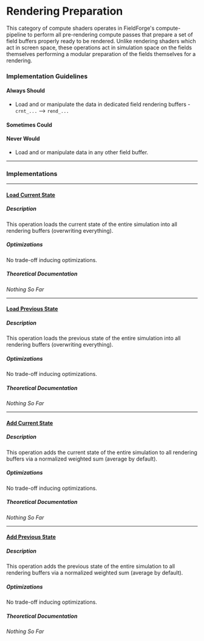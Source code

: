 # Rendering Preparation

This category of compute shaders operates in FieldForge's compute-pipeline to perform all pre-rendering compute passes that prepare a set of field buffers properly ready to be rendered. Unlike rendering shaders which act in screen space, these operations act in simulation space on the fields themselves performing a modular preparation of the fields themselves for a rendering.

### Implementation Guidelines

#### Always Should

- Load and or manipulate the data in dedicated field rendering buffers - `crnt_...` --> `rend_...`

#### Sometimes Could

#### Never Would

- Load and or manipulate data in any other field buffer.

---

### Implementations

---

#### [Load Current State](../../shaders/compute/rendering_preparation/prepare_rendering-load_crnt_state.compute)

##### Description

This operation loads the current state of the entire simulation into all rendering buffers (overwriting everything).

##### Optimizations

No trade-off inducing optimizations.

##### Theoretical Documentation

*Nothing So Far*

---

#### [Load Previous State](../../shaders/compute/rendering_preparation/prepare_rendering-load_prev_state.compute)

##### Description

This operation loads the previous state of the entire simulation into all rendering buffers (overwriting everything).

##### Optimizations

No trade-off inducing optimizations.

##### Theoretical Documentation

*Nothing So Far*

---

#### [Add Current State](../../shaders/compute/rendering_preparation/prepare_rendering-add_crnt_state.compute)

##### Description

This operation adds the current state of the entire simulation to all rendering buffers via a normalized weighted sum (average by default).

##### Optimizations

No trade-off inducing optimizations.

##### Theoretical Documentation

*Nothing So Far*

---

#### [Add Previous State](../../shaders/compute/rendering_preparation/prepare_rendering-add_prev_state.compute)

##### Description

This operation adds the previous state of the entire simulation to all rendering buffers via a normalized weighted sum (average by default).

##### Optimizations

No trade-off inducing optimizations.

##### Theoretical Documentation

*Nothing So Far*
